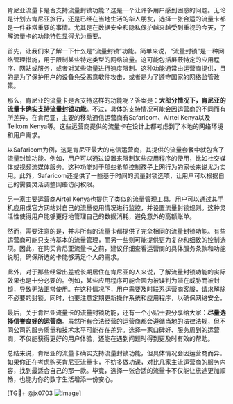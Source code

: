 肯尼亚流量卡是否支持流量封锁功能？这是一个让许多用户感到困惑的问题。无论是计划去肯尼亚旅行，还是已经在当地生活的华人朋友，选择一张合适的流量卡都是一件非常重要的事情。尤其是在数据安全和隐私保护越来越受到重视的今天，了解流量卡的功能特性显得尤为重要。

首先，让我们来了解一下什么是“流量封锁”功能。简单来说，“流量封锁”是一种网络管理措施，用于限制某些特定类型的网络流量。这可能包括屏蔽特定的应用程序、网站或服务，或者对某些流量进行速度限制。这种功能通常由运营商提供，目的是为了保护用户的设备免受恶意软件攻击，或者是为了遵守国家的网络监管政策。

那么，肯尼亚的流量卡是否支持这样的功能呢？答案是：**大部分情况下，肯尼亚的流量卡确实支持流量封锁功能**。不过，具体的支持情况可能会因运营商的不同而有所差异。在肯尼亚，主要的移动通信运营商有Safaricom、Airtel Kenya以及Telkom Kenya等。这些运营商提供的流量卡在设计上都考虑到了本地的网络环境和用户需求。

以Safaricom为例，这是肯尼亚最大的电信运营商，其提供的流量套餐中就包含了流量封锁功能。例如，用户可以通过设置来限制某些应用程序的使用，比如社交媒体或视频流媒体服务。这种功能对于那些希望控制孩子上网行为的家长来说尤为实用。此外，Safaricom还提供了一些基于时间的流量封锁选项，让用户可以根据自己的需要灵活调整网络访问权限。

另一家主要运营商Airtel Kenya也提供了类似的流量管理工具。用户可以通过其手机应用或官方网站对自己的流量使用情况进行监控，并设置流量封锁规则。这种灵活性使得用户能够更好地管理自己的数据消耗，避免意外的高额账单。

然而，需要注意的是，并非所有的流量卡都提供了完全相同的流量封锁功能。有些运营商可能只支持基本的流量管理，而另一些则可能提供更为复杂和细致的控制选项。因此，在购买肯尼亚流量卡之前，建议仔细查看运营商的具体服务条款和功能说明，确保所选的卡能够满足个人的需求。

此外，对于那些经常出差或长期居住在肯尼亚的人来说，了解流量封锁功能的实际效果也是十分必要的。例如，某些应用程序可能会因为被误判为潜在威胁而被封锁，导致无法正常使用。在这种情况下，用户需要及时联系运营商客服，请求解除不必要的封锁。同时，也要注意定期更新操作系统和应用程序，以确保网络安全。

最后，关于肯尼亚流量卡的流量封锁功能，还有一个小贴士要分享给大家：**尽量选择信誉良好的运营商**。虽然所有合法经营的运营商都会遵循当地的法律法规，但不同公司的服务质量和技术水平可能存在差异。选择一家口碑好、服务周到的运营商，不仅能获得更好的用户体验，还能在遇到问题时得到更及时有效的帮助。

总结来说，肯尼亚的流量卡确实支持流量封锁功能，但具体情况会因运营商而异。如果你正在考虑购买肯尼亚流量卡，不妨多做功课，对比几家主流运营商的服务内容，找到最适合自己的那一款。毕竟，选择一张合适的流量卡不仅能让旅途更加顺畅，也能为你的数字生活增添一份安心。

[TG💪+ @jx0703 ![Image](https://github.com/user-attachments/assets/dbca1d08-cadb-493c-b0ec-ad6f7a83f270)]